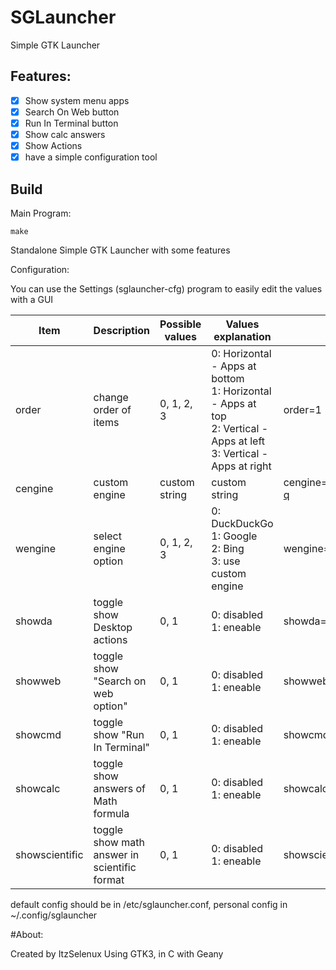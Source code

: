 # SGLauncher
Simple GTK Launcher

## Features:

- [x] Show system menu apps
- [x] Search On Web button
- [x] Run In Terminal button
- [x] Show calc answers
- [x] Show Actions
- [x] have a simple configuration tool

## Build
Main Program:

```
make
```

Standalone Simple GTK Launcher with some features


Configuration:

You can use the Settings (sglauncher-cfg) program to easily edit the values with a GUI

| Item | Description | Possible values| Values explanation| example
| --- | --- | --- | --- | --- |
| order | change order of items | 0, 1, 2, 3 | 0: Horizontal - Apps at bottom <br> 1: Horizontal - Apps at top <br> 2: Vertical - Apps at left <br> 3: Vertical - Apps at right | order=1|
| cengine | custom engine | custom string | custom string | cengine=https://you.com/search?q |
| wengine | select engine option | 0, 1, 2, 3 | 0: DuckDuckGo <br> 1: Google <br> 2: Bing <br> 3: use custom engine | wengine=1 |
| showda | toggle show Desktop actions | 0, 1 | 0: disabled <br> 1: eneable | showda=1
| showweb | toggle show "Search on web option" | 0, 1 | 0: disabled <br> 1: eneable | showweb=1
| showcmd | toggle show "Run In Terminal" | 0, 1 | 0: disabled <br> 1: eneable | showcmd=1
| showcalc | toggle show answers of Math formula | 0, 1 | 0: disabled <br> 1: eneable | showcalc=1
| showscientific | toggle show math answer in scientific format | 0, 1 | 0: disabled <br> 1: eneable | showscientific=1

default config should be in /etc/sglauncher.conf, personal config in ~/.config/sglauncher

#About:

Created by ItzSelenux Using GTK3, in C with Geany
